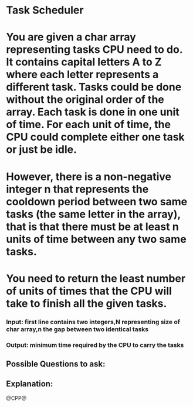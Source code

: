 # Task Scheduler
# You are given a char array representing tasks CPU need to do. It contains capital letters A to Z where each letter represents a different task. Tasks could be done without the original order of the array. Each task is done in one unit of time. For each unit of time, the CPU could complete either one task or just be idle.

# However, there is a non-negative integer n that represents the cooldown period between two same tasks (the same letter in the array), that is that there must be at least n units of time between any two same tasks.

# You need to return the least number of units of times that the CPU will take to finish all the given tasks.

### Input: first line contains two integers,N representing size of char array,n the gap between two identical tasks
### Output: minimum time required by the CPU to carry the tasks

## Possible Questions to ask:

## Explanation:

@CPP@
